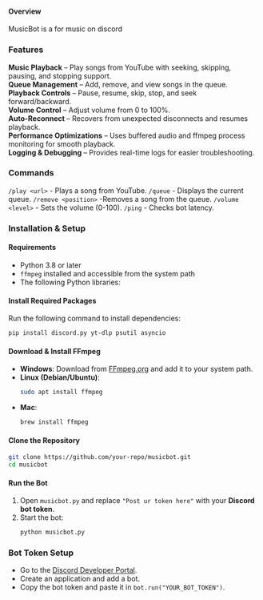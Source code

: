 #### **Overview**  
MusicBot is a for music on discord


### **Features**  
**Music Playback** – Play songs from YouTube with seeking, skipping, pausing, and stopping support.  
**Queue Management** – Add, remove, and view songs in the queue.  
 **Playback Controls** – Pause, resume, skip, stop, and seek forward/backward.  
 **Volume Control** – Adjust volume from 0 to 100%.  
 **Auto-Reconnect** – Recovers from unexpected disconnects and resumes playback.  
 **Performance Optimizations** – Uses buffered audio and ffmpeg process monitoring for smooth playback.  
**Logging & Debugging** – Provides real-time logs for easier troubleshooting.  

### **Commands**  
 `/play <url>` - Plays a song from YouTube. 
 `/queue` - Displays the current queue. 
 `/remove <position>` -Removes a song from the queue. 
 `/volume <level>` - Sets the volume (0-100). 
 `/ping` - Checks bot latency. 

### **Installation & Setup**  
#### **Requirements**  
- Python 3.8 or later  
- `ffmpeg` installed and accessible from the system path  
- The following Python libraries:  

#### **Install Required Packages**  
Run the following command to install dependencies:  
```bash
pip install discord.py yt-dlp psutil asyncio
```

#### **Download & Install FFmpeg**  
- **Windows**: Download from [FFmpeg.org](https://ffmpeg.org/download.html) and add it to your system path.  
- **Linux (Debian/Ubuntu)**:  
  ```bash
  sudo apt install ffmpeg
  ```
- **Mac**:  
  ```bash
  brew install ffmpeg
  ```

#### **Clone the Repository**  
```bash
git clone https://github.com/your-repo/musicbot.git
cd musicbot
```

#### **Run the Bot**  
1. Open `musicbot.py` and replace `"Post ur token here"` with your **Discord bot token**.  
2. Start the bot:  
   ```bash
   python musicbot.py
   ```
   
### **Bot Token Setup**  
- Go to the [Discord Developer Portal](https://discord.com/developers/applications).  
- Create an application and add a bot.  
- Copy the bot token and paste it in `bot.run("YOUR_BOT_TOKEN")`.  
